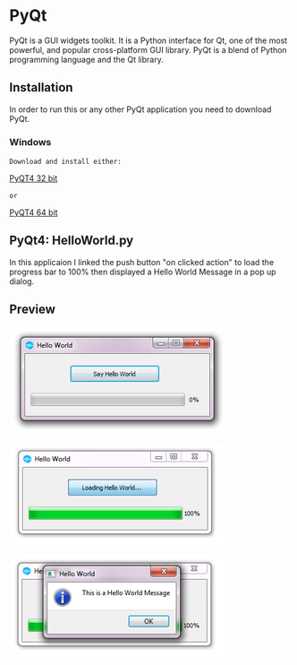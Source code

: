 # PyQt
PyQt is a GUI widgets toolkit. It is a Python interface for Qt, one of the most powerful, and popular cross-platform GUI library. PyQt is a blend of Python programming language and the Qt library.

## Installation
In order to run this or any other PyQt application you need to download PyQt.

### Windows
```
Download and install either:
```
[PyQT4 32 bit](https://sourceforge.net/projects/pyqt/files/PyQt4/PyQt-4.11.4/PyQt4-4.11.4-gpl-Py3.4-Qt4.8.7-x32.exe/download)
```
or 
```
[PyQT4 64 bit](https://sourceforge.net/projects/pyqt/files/PyQt4/PyQt-4.11.4/PyQt4-4.11.4-gpl-Py2.7-Qt4.8.7-x64.exe/download)

## PyQt4: HelloWorld.py
In this applicaion I linked the push button "on clicked action" to load the progress bar to 100% then displayed a Hello World Message in a pop up dialog.

## Preview
![Alt text](/img/preview1.png "First Preview")

![Alt text](/img/preview2.png "Second Preview")

![Alt text](/img/preview3.png "Final Preview")

